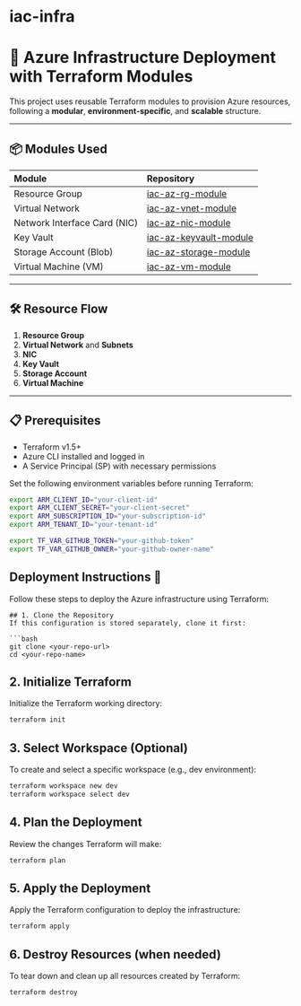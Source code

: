 # iac-infra

# 🚀 Azure Infrastructure Deployment with Terraform Modules

This project uses reusable Terraform modules to provision Azure resources, following a **modular**, **environment-specific**, and **scalable** structure.

---

## 📦 Modules Used

| Module | Repository |
|:------|:------------|
| Resource Group | [iac-az-rg-module](https://github.com/chaitanyakommoju/iac-az-rg-module.git) |
| Virtual Network | [iac-az-vnet-module](https://github.com/chaitanyakommoju/iac-az-vnet-module.git) |
| Network Interface Card (NIC) | [iac-az-nic-module](https://github.com/chaitanyakommoju/iac-az-nic-module.git) |
| Key Vault | [iac-az-keyvault-module](https://github.com/chaitanyakommoju/iac-az-keyvault-module.git) |
| Storage Account (Blob) | [iac-az-storage-module](https://github.com/chaitanyakommoju/iac-az-storage-module.git) |
| Virtual Machine (VM) | [iac-az-vm-module](https://github.com/chaitanyakommoju/iac-az-vm-module.git) |

---

## 🛠 Resource Flow

1. **Resource Group**
2. **Virtual Network** and **Subnets**
3. **NIC**
4. **Key Vault**
5. **Storage Account**
6. **Virtual Machine**

---

## 📋 Prerequisites

- Terraform v1.5+  
- Azure CLI installed and logged in  
- A Service Principal (SP) with necessary permissions  

Set the following environment variables before running Terraform:

```bash
export ARM_CLIENT_ID="your-client-id"
export ARM_CLIENT_SECRET="your-client-secret"
export ARM_SUBSCRIPTION_ID="your-subscription-id"
export ARM_TENANT_ID="your-tenant-id"

export TF_VAR_GITHUB_TOKEN="your-github-token"
export TF_VAR_GITHUB_OWNER="your-github-owner-name"
```
## Deployment Instructions 🚀
Follow these steps to deploy the Azure infrastructure using Terraform:

```
## 1. Clone the Repository
If this configuration is stored separately, clone it first:

```bash
git clone <your-repo-url>
cd <your-repo-name>
```
## 2. Initialize Terraform
Initialize the Terraform working directory:

```bash
terraform init
```
## 3. Select Workspace (Optional)
To create and select a specific workspace (e.g., dev environment):

```bash
terraform workspace new dev
terraform workspace select dev
```
## 4. Plan the Deployment
Review the changes Terraform will make:

```bash
terraform plan
```
## 5. Apply the Deployment
Apply the Terraform configuration to deploy the infrastructure:

```bash
terraform apply
```
## 6. Destroy Resources (when needed)
To tear down and clean up all resources created by Terraform:
```bash
terraform destroy